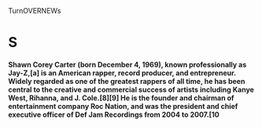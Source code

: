 <!DOCTYPE html>
<html lang "en"</html>
<head>TurnOVERNEWs</head>
<title>Jay Zee is the subject</title>
<body><h1>S</h1><h4>Shawn Corey Carter (born December 4, 1969), known professionally as Jay-Z,[a] is an American rapper, record producer, and entrepreneur. Widely regarded as one of the greatest rappers of all time, he has been central to the creative and commercial success of artists including Kanye West, Rihanna, and J. Cole.[8][9] He is the founder and chairman of entertainment company Roc Nation, and was the president and chief executive officer of Def Jam Recordings from 2004 to 2007.[10</h4></body>
